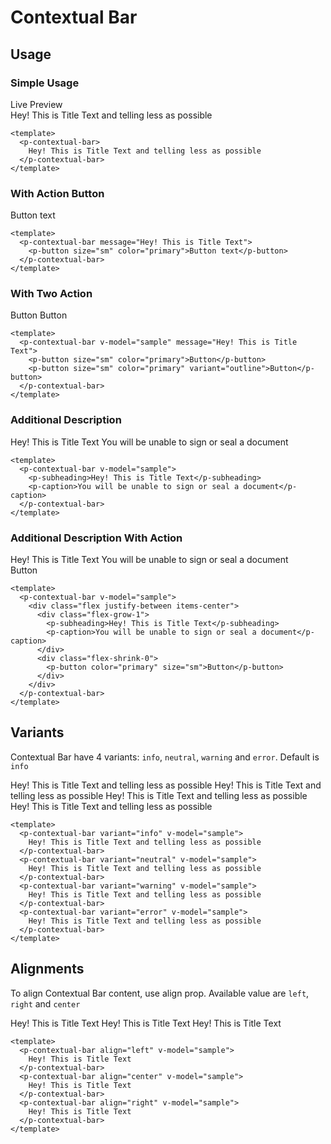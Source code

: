 <script setup>
import pContextualBar from './ContextualBar.vue'
import pButton from '../button/Button.vue'
import pCaption from '../caption/Caption.vue'
import pSubheading from '../subheading/Subheading.vue'
import { ref, onMounted } from "vue-demi"

const sample1 = ref(false)
const sample2 = ref(false)
const body = document.querySelector('body')
const contextualbar = ref()

const sample01 = ref(true)
const sample02 = ref(true)
const sample03 = ref(true)
const sample04 = ref(true)
const sample05 = ref(true)
const sample06 = ref(true)
const sample07 = ref(true)
const sample08 = ref(true)
const sample09 = ref(true)
const sample10 = ref(true)
const sample11 = ref(true)
const sample12 = ref(true)

function example1 () {
  sample1.value = true
  
  setTimeout(() => {
    body?.setAttribute('style', ``)
    sample1.value = false
  }, 3000)
}

onMounted (() => {
  // body?.setAttribute('style', ``)
})
</script>

<style scoped>
  .preview {
    &--bar {
      .contextual-bar {
        @apply static translate-y-0 z-0 !important;

        &__wrapper {
          @apply px-5 !important;
        }
      }
    }

    &--hide {
      @apply border-transparent bg-transparent bg-none;
    }
  }
</style>

# Contextual Bar

## Usage

### Simple Usage

<div class="pt-5">
  <p-button @click="example1">Live Preview</p-button>
</div>

<preview class="preview--bar">
  <p-contextual-bar v-model="sample01">
    Hey! This is Title Text and telling less as possible
  </p-contextual-bar>
</preview>

```vue
<template>
  <p-contextual-bar>
    Hey! This is Title Text and telling less as possible
  </p-contextual-bar>
</template>

```
### With Action Button

<preview class="preview--bar">
  <p-contextual-bar message="Hey! This is Title Text" v-model="sample02">
    <p-button size="sm" color="primary">Button text</p-button>
  </p-contextual-bar>
</preview>

```vue
<template>
  <p-contextual-bar message="Hey! This is Title Text">
    <p-button size="sm" color="primary">Button text</p-button>
  </p-contextual-bar>
</template>
```
### With Two Action

<preview class="preview--bar">
  <p-contextual-bar message="Hey! This is Title Text" v-model="sample03">
    <p-button size="sm" color="primary">Button</p-button>
    <p-button size="sm" color="primary" variant="outline">Button</p-button>
  </p-contextual-bar>
</preview>

```vue
<template>
  <p-contextual-bar v-model="sample" message="Hey! This is Title Text">
    <p-button size="sm" color="primary">Button</p-button>
    <p-button size="sm" color="primary" variant="outline">Button</p-button>
  </p-contextual-bar>
</template>
```

### Additional Description

<preview class="preview--bar">
  <p-contextual-bar v-model="sample04">
    <p-subheading>Hey! This is Title Text</p-subheading>
    <p-caption>You will be unable to sign or seal a document</p-caption> 
  </p-contextual-bar>
</preview>

```vue
<template>
  <p-contextual-bar v-model="sample">
    <p-subheading>Hey! This is Title Text</p-subheading>
    <p-caption>You will be unable to sign or seal a document</p-caption> 
  </p-contextual-bar>
</template>
```

### Additional Description With Action

<preview class="preview--bar">
  <p-contextual-bar v-model="sample05">
    <div class="flex justify-between items-center">
      <div class="flex-grow-1">
        <p-subheading>Hey! This is Title Text</p-subheading>
        <p-caption>You will be unable to sign or seal a document</p-caption>
      </div>
      <div class="flex-shrink-0">
        <p-button color="primary" size="sm">Button</p-button>
      </div> 
    </div>
  </p-contextual-bar>
</preview>

```vue
<template>
  <p-contextual-bar v-model="sample">
    <div class="flex justify-between items-center">
      <div class="flex-grow-1">
        <p-subheading>Hey! This is Title Text</p-subheading>
        <p-caption>You will be unable to sign or seal a document</p-caption>
      </div>
      <div class="flex-shrink-0">
        <p-button color="primary" size="sm">Button</p-button>
      </div> 
    </div>
  </p-contextual-bar>
</template>
```

## Variants
Contextual Bar have 4 variants: `info`, `neutral`, `warning` and `error`. Default is `info`

<preview class="flex-col gap-4 preview--bar">
  <p-contextual-bar variant="info" v-model="sample06">
    Hey! This is Title Text and telling less as possible
  </p-contextual-bar>
  <p-contextual-bar variant="neutral" v-model="sample07">
    Hey! This is Title Text and telling less as possible
  </p-contextual-bar>
  <p-contextual-bar variant="warning" v-model="sample08">
    Hey! This is Title Text and telling less as possible
  </p-contextual-bar>
  <p-contextual-bar variant="error" v-model="sample09">
    Hey! This is Title Text and telling less as possible
  </p-contextual-bar>
</preview>

```vue
<template>
  <p-contextual-bar variant="info" v-model="sample">
    Hey! This is Title Text and telling less as possible
  </p-contextual-bar>
  <p-contextual-bar variant="neutral" v-model="sample">
    Hey! This is Title Text and telling less as possible
  </p-contextual-bar>
  <p-contextual-bar variant="warning" v-model="sample">
    Hey! This is Title Text and telling less as possible
  </p-contextual-bar>
  <p-contextual-bar variant="error" v-model="sample">
    Hey! This is Title Text and telling less as possible
  </p-contextual-bar>
</template>
```

## Alignments
To align Contextual Bar content, use align prop. Available value are `left`, `right` and `center`

<preview class="flex-col gap-4 preview--bar">
  <p-contextual-bar align="left" v-model="sample10">
    Hey! This is Title Text
  </p-contextual-bar>
  <p-contextual-bar align="center" v-model="sample11">
    Hey! This is Title Text
  </p-contextual-bar>
  <p-contextual-bar align="right" v-model="sample12">
    Hey! This is Title Text
  </p-contextual-bar>
</preview>

```vue
<template>
  <p-contextual-bar align="left" v-model="sample">
    Hey! This is Title Text
  </p-contextual-bar>
  <p-contextual-bar align="center" v-model="sample">
    Hey! This is Title Text
  </p-contextual-bar>
  <p-contextual-bar align="right" v-model="sample">
    Hey! This is Title Text
  </p-contextual-bar>
</template>
```

<preview class="preview--hide">
  <p-contextual-bar class="example1" color="info" message="Hey! This is Title Text and telling less as possible" v-model="sample1" align="center">
  </p-contextual-bar>
</preview>
